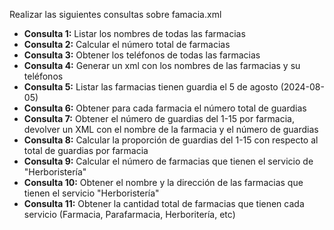 Realizar las siguientes consultas sobre famacia.xml
- **Consulta 1:** Listar los nombres de todas las farmacias
- **Consulta 2:** Calcular el número total de farmacias
- **Consulta 3:** Obtener los teléfonos de todas las farmacias
- **Consulta 4:** Generar un xml con los nombres de las farmacias y su teléfonos
- **Consulta 5:** Listar las farmacias tienen guardia el 5 de agosto (2024-08-05)
- **Consulta 6:** Obtener para cada farmacia el número total de guardias
- **Consulta 7:** Obtener el número de guardias del 1-15 por farmacia, devolver un XML con el nombre de la farmacia y el número de guardias
- **Consulta 8:** Calcular la proporción de guardias del 1-15 con respecto al total de guardias por farmacia
- **Consulta 9:** Calcular el número de farmacias que tienen el servicio de "Herboristería"
- **Consulta 10:** Obtener el nombre y la dirección de las farmacias que tienen el servicio "Herboristería"
- **Consulta 11:** Obtener la cantidad total de farmacias que tienen cada servicio (Farmacia, Parafarmacia, Herboritería, etc)